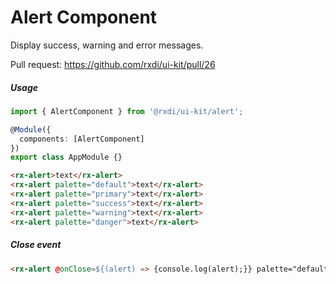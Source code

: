 
# Alert Component
Display success, warning and error messages.

Pull request: https://github.com/rxdi/ui-kit/pull/26

##### Usage

```typescript
import { AlertComponent } from '@rxdi/ui-kit/alert';

@Module({
  components: [AlertComponent]
})
export class AppModule {}
```

```html
<rx-alert>text</rx-alert>
<rx-alert palette="default">text</rx-alert>
<rx-alert palette="primary">text</rx-alert>
<rx-alert palette="success">text</rx-alert>
<rx-alert palette="warning">text</rx-alert>
<rx-alert palette="danger">text</rx-alert>
```


##### Close event


```html
<rx-alert @onClose=${(alert) => {console.log(alert);}} palette="default">text</rx-alert>
```